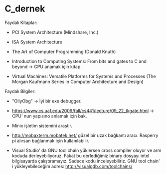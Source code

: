 # C_dernek

Faydalı Kitaplar:

* PCI System Architecture (Mindshare, Inc.)

* ISA System Architecture 

* The Art of Computer Programming (Donald Knuth)   

* Introduction to Computing Systems: From bits and gates to C and beyond -> CPU anamak için kitap.

* Virtual Machines: Versatile Platforms for Systems and Processes (The Morgan Kaufmann Series in Computer Architecture and Design)

Faydalı Bilgiler:

* "OllyObg" -> İyi bir exe debugger.

* https://www.cs.uaf.edu/2009/fall/cs441/lecture/09_22_tkgate.html  -> CPU' nun yapısıno anlamak için bak.

* Minix işletim sistemini araştır.

* http://mobaxterm.mobatek.net/ güzel bir uzak bağkantı aracı. Rasperry pi alırsan bağlanmak için kullanılabilir.

* Visual Studio' da GNU tool chain yüklersen cross compiler oluyor ve arm koduda derleyebiliyoruz. Fakat bu derlediğimiz binary dosyayı intel bilgisayarda çalıştıramayız. Sadece kodu inceleyebiliriz. GNU tool chain' i yükleyebileceğim adres:
  http://visualgdb.com/toolchains/
 
